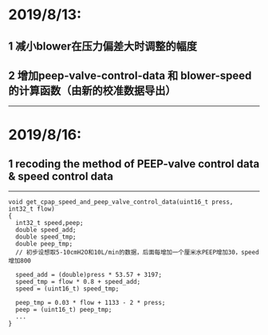 # 2019/8/13: 

## 1 减小blower在压力偏差大时调整的幅度 
## 2 增加peep-valve-control-data 和 blower-speed 的计算函数（由新的校准数据导出） 
----
# 2019/8/16: 

## 1 recoding the method of PEEP-valve control data & speed control data 
----
```
void get_cpap_speed_and_peep_valve_control_data(uint16_t press, int32_t flow)
{ 
  int32_t speed,peep;  
  double speed_add; 
  double speed_tmp; 
  double peep_tmp; 
  // 初步设想取5-10cmH2O和10L/min的数据，后面每增加一个厘米水PEEP增加30，speed增加800

  speed_add = (double)press * 53.57 + 3197;
  speed_tmp = flow * 0.8 + speed_add;
  speed = (uint16_t) speed_tmp;

  peep_tmp = 0.03 * flow + 1133 - 2 * press;
  peep = (uint16_t) peep_tmp;
  ...
}
```
